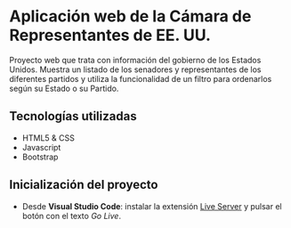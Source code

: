 # Aplicación web de la Cámara de Representantes de EE. UU.

Proyecto web que trata con información del gobierno de los Estados Unidos. Muestra un listado de los senadores y representantes de los diferentes partidos y utiliza la funcionalidad de un filtro para ordenarlos según su Estado o su Partido.

## Tecnologías utilizadas

- HTML5 & CSS
- Javascript
- Bootstrap

## Inicialización del proyecto

- Desde **Visual Studio Code**: instalar la extensión [Live Server](https://marketplace.visualstudio.com/items?itemName=ritwickdey.LiveServer) y pulsar el botón con el texto _Go Live_.
